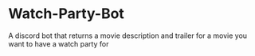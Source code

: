 # Watch-Party-Bot
A discord bot that returns a movie description and trailer for a movie you want to have a watch party for
